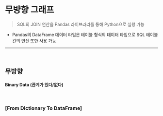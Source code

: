 # 무뱡향 그래프
> SQL의 JOIN 연산을 Pandas 라이브러리를 통해 Python으로 실행 가능
* Pandas의 DataFrame 데이터 타입은 테이블 형식의 데이터 타입으로 SQL 테이블 간의 연산 또한 사용 가능

<hr>
<br>

## 무방향

#### Binary Data (관계가 있다/없다)

<br>

### [From Dictionary To DataFrame]

```python

```
